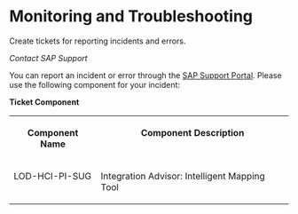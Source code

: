 <!-- loio2de873e395ba4e4eb6a9a2cc340c6d92 -->

# Monitoring and Troubleshooting

Create tickets for reporting incidents and errors.

*Contact SAP Support*

You can report an incident or error through the [SAP Support Portal](https://support.sap.com/en/index.html). Please use the following component for your incident:

**Ticket Component**


<table>
<tr>
<th valign="top">

Component Name



</th>
<th valign="top">

Component Description



</th>
</tr>
<tr>
<td valign="top">

LOD-HCI-PI-SUG



</td>
<td valign="top">

Integration Advisor: Intelligent Mapping Tool



</td>
</tr>
</table>

